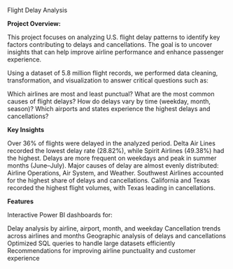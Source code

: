 Flight Delay Analysis

**Project Overview:**

This project focuses on analyzing U.S. flight delay patterns to identify key factors contributing to delays and cancellations. The goal is to uncover insights that can help improve airline performance and enhance passenger experience.

Using a dataset of 5.8 million flight records, we performed data cleaning, transformation, and visualization to answer critical questions such as:

Which airlines are most and least punctual?
What are the most common causes of flight delays?
How do delays vary by time (weekday, month, season)?
Which airports and states experience the highest delays and cancellations?

**Key Insights**

Over 36% of flights were delayed in the analyzed period.
Delta Air Lines recorded the lowest delay rate (28.82%), while Spirit Airlines (49.38%) had the highest.
Delays are more frequent on weekdays and peak in summer months (June–July).
Major causes of delay are almost evenly distributed: Airline Operations, Air System, and Weather.
Southwest Airlines accounted for the highest share of delays and cancellations.
California and Texas recorded the highest flight volumes, with Texas leading in cancellations.

**Features**

Interactive Power BI dashboards for:

Delay analysis by airline, airport, month, and weekday
Cancellation trends across airlines and months
Geographic analysis of delays and cancellations
Optimized SQL queries to handle large datasets efficiently
Recommendations for improving airline punctuality and customer experience
